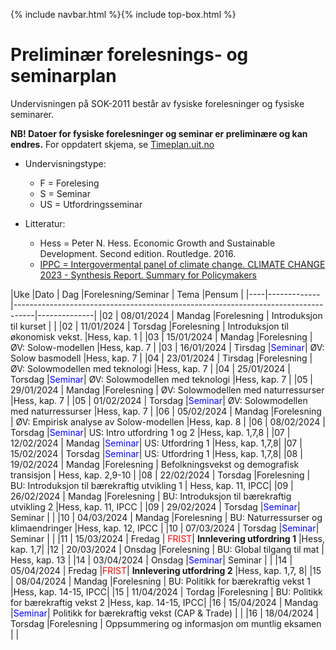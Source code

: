 {% include navbar.html %}{% include top-box.html %}

# Preliminær forelesnings- og seminarplan

Undervisningen på SOK-2011 består av fysiske forelesninger og fysiske seminarer. 

**NB! Datoer for fysiske forelesninger og seminar er preliminære og kan endres.** For oppdatert skjema, se [Timeplan.uit.no](https://timeplan.uit.no/emne_timeplan.php?sem=24h&module[]=SOK-2011-1#week-01)
* Undervisningstype:
  * F = Forelesing
  * S = Seminar
  * US = Utfordringsseminar


* Litteratur:
  * Hess = Peter N. Hess. Economic Growth and Sustainable Development. Second edition. Routledge. 2016.
  * [IPPC = Intergovermental panel of climate change. CLIMATE CHANGE 2023 - Synthesis Report. Summary for Policymakers](https://github.com/uit-sok-2011-v2024/uit-sok-2011-v2024.github.io/blob/main/assets/IPCC_AR6_SYR_SPM.pdf) 

|Uke |Dato         | Dag       |Forelesning/Seminar | Tema                                             |Pensum        |
|----|-------------|-----------------------------------------------------------------------------------|--------------| 
|02  | 08/01/2024  | Mandag    |Forelesning          | Introduksjon til kurset                         |              |
|02  | 11/01/2024  | Torsdag   |Forelesning          | Introduksjon til økonomisk vekst.               |Hess, kap. 1  |
|03  | 15/01/2024  | Mandag    |Forelesning          | ØV: Solow-modellen                              |Hess, kap. 7  |
|03  | 16/01/2024  | Tirsdag   |<span style="color:blue">Seminar</span>| ØV: Solow basmodell                             |Hess, kap. 7 |
|04  | 23/01/2024  | Tirsdag   |Forelesning          | ØV: Solowmodellen med teknologi                 |Hess, kap. 7  |
|04  | 25/01/2024  | Torsdag   |<span style="color:blue">Seminar</span>| ØV: Solowmodellen med teknologi                 |Hess, kap. 7  |
|05  | 29/01/2024  | Mandag    |Forelesning          | ØV: Solowmodellen med naturressurser            |Hess, kap. 7  |
|05  | 01/02/2024  | Torsdag   |<span style="color:blue">Seminar</span>| ØV: Solowmodellen med naturressurser            |Hess, kap. 7  |
|06  | 05/02/2024  | Mandag    |Forelesning          | ØV: Empirisk analyse av Solow-modellen          |Hess, kap. 8  |
|06  | 08/02/2024  | Torsdag   |<span style="color:blue">Seminar</span>| US: Intro utfordring 1 og 2   |Hess, kap. 1,7,8 |
|07  | 12/02/2024  | Mandag    |<span style="color:blue">Seminar</span>| US: Utfordring 1              |Hess, kap. 1,7,8|
|07  | 15/02/2024  | Torsdag   |<span style="color:blue">Seminar</span>| US: Utfordring 1              |Hess, kap. 1,7,8|
|08  | 19/02/2024  | Mandag    |Forelesning          | Befolkningsvekst og demografisk transisjon      | Hess, kap. 2,9-10  |
|08  | 22/02/2024  | Torsdag   |Forelesning          | BU: Introduksjon til bærekraftig utvikling 1    | Hess, kap. 11, IPCC|
|09  | 26/02/2024  | Mandag    |Forelesning          | BU: Introduksjon til bærekraftig utvikling 2    |Hess, kap. 11, IPCC |
|09  | 29/02/2024  | Torsdag   |<span style="color:blue">Seminar</span>| Seminar          |   |
|10  | 04/03/2024  | Mandag    |Forelesning          | BU: Naturressurser og klimaendringer            |Hess, kap. 12, IPCC |
|10  | 07/03/2024  | Torsdag   |<span style="color:blue">Seminar</span>| Seminar                                         |   |
|11  | 15/03/2024  | Fredag    |<span style="color:red"> FRIST</span>| **Innlevering utfordring 1**    |Hess, kap. 1,7|
|12  | 20/03/2024  | Onsdag    |Forelesning          | BU: Global tilgang til mat                      | Hess, kap. 13 |
|14  | 03/04/2024  | Onsdag    |<span style="color:blue">Seminar</span>| Seminar                                         |  |
|14  | 05/04/2024 | Fredag    |<span style="color:red">FRIST</span>| **Innlevering utfordring 2**     |Hess, kap. 1,7, 8|
|15  | 08/04/2024  | Mandag    |Forelesning          | BU: Politikk for bærekraftig vekst 1            |Hess, kap. 14-15, IPCC|
|15  | 11/04/2024  | Tordag    |Forelesning          | BU: Politikk for bærekraftig vekst 2            |Hess, kap. 14-15, IPCC|
|16  | 15/04/2024  | Mandag    |<span style="color:blue">Seminar</span>| Politikk for bærekraftig vekst (CAP & Trade)     |   |
|16  | 18/04/2024  | Torsdag   |Forelesning          | Oppsummering og informasjon om muntlig eksamen   |     |





